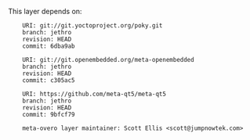 This layer depends on:

        URI: git://git.yoctoproject.org/poky.git
        branch: jethro 
        revision: HEAD
        commit: 6dba9ab

        URI: git://git.openembedded.org/meta-openembedded
        branch: jethro 
        revision: HEAD
        commit: c305ac5

        URI: https://github.com/meta-qt5/meta-qt5
        branch: jethro
        revision: HEAD
        commit: 9bfcf79

        meta-overo layer maintainer: Scott Ellis <scott@jumpnowtek.com>
